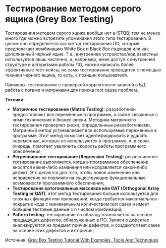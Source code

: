 # Тестирование методом серого ящика (Grey Box Testing)

Тестирования методом серого ящика вообще нет в ISTQB, тем не менее много где можно встретить упоминания этого типа тестирования. В целом оно определяется как метод тестирования ПО, который предполагает комбинацию White Box и Black Box подходов или как дополненный черный ящик. Т.е., внутреннее устройство/код известны/используется лишь частично, и, например, имея доступ к внутренней структуре и алгоритмам работы ПО, можно написать более эффективные тест-кейсы, но само тестирование проводится с помощью техники черного ящика, то есть, с позиции пользователя.

Примеры: тестирование с проверкой корректности записей в БД; работа с логами и метриками для поиска root cause проблем.

**Техники**:

* **Матричное тестирование (Matrix Testing)**: разработчики предоставляют все переменные в программе, а также связанные с ними технические и бизнес-риски. Методика матричного тестирования проверяет риски, определенные разработчиками. Матричный метод устанавливает все используемые переменные в программе. Этот метод помогает идентифицировать и удалять переменные, которые не используются в программе, и, в свою очередь, помогает увеличить скорость работы программного обеспечения;
* **Регрессионное тестирование (Regression Testing)**: регрессионное тестирование выполняется, когда в программное обеспечение вносятся какие-либо изменения или исправляется какой-либо дефект. Это делается для того, чтобы новое изменение или исправление не повлияло на существующие функциональные возможности программного обеспечения;
* **Тестирование ортогональных массивов или OAT (Orthogonal Array Testing or OAT)**: этот метод тестирования больше используется для сложных функций или приложений, когда требуется максимальное покрытие кода с минимальным количеством test cases и имеет большие тестовые данные с n числом комбинаций;
* **Pattern testing**: тестирование по образцу выполняется на основе предыдущих дефектов, обнаруженных в ПО. Записи о дефектах анализируются на предмет причин дефектов, и создаются test cases на основе этих дефектов и их причин;

Источник: [Grey Box Testing Tutorial With Examples, Tools And Techniques](https://www.softwaretestinghelp.com/grey-box-testing-tutorial/)
